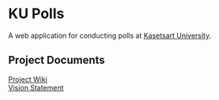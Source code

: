 # KU Polls
A web application for conducting polls at [Kasetsart University](https://www.ku.ac.th).

## Project Documents

[Project Wiki](../../wiki/Home)    
[Vision Statement](../../wiki/Vision%20Statement)
